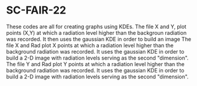 # SC-FAIR-22
These codes are all for creating graphs using KDEs. 
The file X and Y, plot points (X,Y) at which a radiation level higher than the backgroun radiation was recorded. It then uses the gaussian KDE in order to build an image
The file X and Rad plot X points at which a radiation level higher than the background radiation was recorded. It uses the gaussian KDE in order to build a 2-D image with radiation levels serving as the second "dimension".
The file Y and Rad plot Y points at which a radiation level higher than the background radiation was recorded. It uses the gaussian KDE in order to build a 2-D image with radiation levels serving as the second "dimension".

